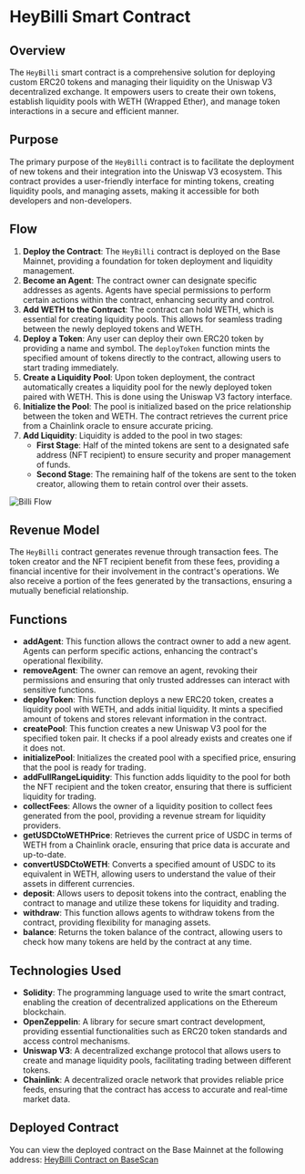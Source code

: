 # HeyBilli Smart Contract

## Overview
The `HeyBilli` smart contract is a comprehensive solution for deploying custom ERC20 tokens and managing their liquidity on the Uniswap V3 decentralized exchange. It empowers users to create their own tokens, establish liquidity pools with WETH (Wrapped Ether), and manage token interactions in a secure and efficient manner.

## Purpose
The primary purpose of the `HeyBilli` contract is to facilitate the deployment of new tokens and their integration into the Uniswap V3 ecosystem. This contract provides a user-friendly interface for minting tokens, creating liquidity pools, and managing assets, making it accessible for both developers and non-developers.

## Flow
1. **Deploy the Contract**: The `HeyBilli` contract is deployed on the Base Mainnet, providing a foundation for token deployment and liquidity management.
2. **Become an Agent**: The contract owner can designate specific addresses as agents. Agents have special permissions to perform certain actions within the contract, enhancing security and control.
3. **Add WETH to the Contract**: The contract can hold WETH, which is essential for creating liquidity pools. This allows for seamless trading between the newly deployed tokens and WETH.
4. **Deploy a Token**: Any user can deploy their own ERC20 token by providing a name and symbol. The `deployToken` function mints the specified amount of tokens directly to the contract, allowing users to start trading immediately.
5. **Create a Liquidity Pool**: Upon token deployment, the contract automatically creates a liquidity pool for the newly deployed token paired with WETH. This is done using the Uniswap V3 factory interface.
6. **Initialize the Pool**: The pool is initialized based on the price relationship between the token and WETH. The contract retrieves the current price from a Chainlink oracle to ensure accurate pricing.
7. **Add Liquidity**: Liquidity is added to the pool in two stages:
   - **First Stage**: Half of the minted tokens are sent to a designated safe address (NFT recipient) to ensure security and proper management of funds.
   - **Second Stage**: The remaining half of the tokens are sent to the token creator, allowing them to retain control over their assets.

![Billi Flow](https://drive.google.com/uc?export=view&id=1dvR3RhWhWmFXeRV6UawdNmRZHQeduiBK)

## Revenue Model
The `HeyBilli` contract generates revenue through transaction fees. The token creator and the NFT recipient benefit from these fees, providing a financial incentive for their involvement in the contract's operations. We also receive a portion of the fees generated by the transactions, ensuring a mutually beneficial relationship.

## Functions
- **addAgent**: This function allows the contract owner to add a new agent. Agents can perform specific actions, enhancing the contract's operational flexibility.
- **removeAgent**: The owner can remove an agent, revoking their permissions and ensuring that only trusted addresses can interact with sensitive functions.
- **deployToken**: This function deploys a new ERC20 token, creates a liquidity pool with WETH, and adds initial liquidity. It mints a specified amount of tokens and stores relevant information in the contract.
- **createPool**: This function creates a new Uniswap V3 pool for the specified token pair. It checks if a pool already exists and creates one if it does not.
- **initializePool**: Initializes the created pool with a specified price, ensuring that the pool is ready for trading.
- **addFullRangeLiquidity**: This function adds liquidity to the pool for both the NFT recipient and the token creator, ensuring that there is sufficient liquidity for trading.
- **collectFees**: Allows the owner of a liquidity position to collect fees generated from the pool, providing a revenue stream for liquidity providers.
- **getUSDCtoWETHPrice**: Retrieves the current price of USDC in terms of WETH from a Chainlink oracle, ensuring that price data is accurate and up-to-date.
- **convertUSDCtoWETH**: Converts a specified amount of USDC to its equivalent in WETH, allowing users to understand the value of their assets in different currencies.
- **deposit**: Allows users to deposit tokens into the contract, enabling the contract to manage and utilize these tokens for liquidity and trading.
- **withdraw**: This function allows agents to withdraw tokens from the contract, providing flexibility for managing assets.
- **balance**: Returns the token balance of the contract, allowing users to check how many tokens are held by the contract at any time.

## Technologies Used
- **Solidity**: The programming language used to write the smart contract, enabling the creation of decentralized applications on the Ethereum blockchain.
- **OpenZeppelin**: A library for secure smart contract development, providing essential functionalities such as ERC20 token standards and access control mechanisms.
- **Uniswap V3**: A decentralized exchange protocol that allows users to create and manage liquidity pools, facilitating trading between different tokens.
- **Chainlink**: A decentralized oracle network that provides reliable price feeds, ensuring that the contract has access to accurate and real-time market data.

## Deployed Contract
You can view the deployed contract on the Base Mainnet at the following address:
[HeyBilli Contract on BaseScan](https://basescan.org/address/0x40585EFA7C02CC8EfA3B8b51009A58C694b88F89#code)